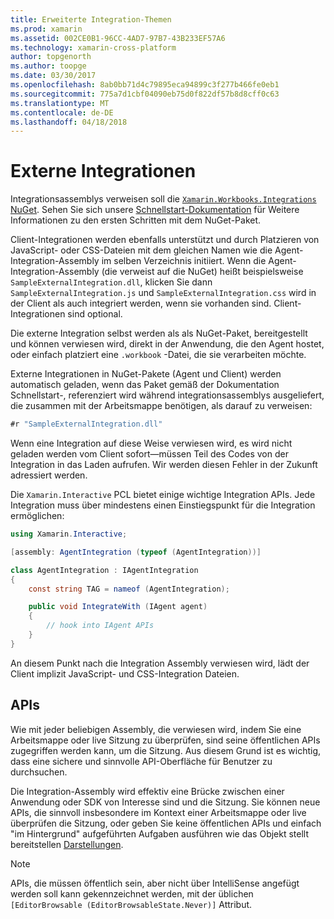 ```yaml
---
title: Erweiterte Integration-Themen
ms.prod: xamarin
ms.assetid: 002CE0B1-96CC-4AD7-97B7-43B233EF57A6
ms.technology: xamarin-cross-platform
author: topgenorth
ms.author: toopge
ms.date: 03/30/2017
ms.openlocfilehash: 8ab0bb71d4c79895eca94899c3f277b466fe0eb1
ms.sourcegitcommit: 775a7d1cbf04090eb75d0f822df57b8d8cff0c63
ms.translationtype: MT
ms.contentlocale: de-DE
ms.lasthandoff: 04/18/2018
---
```

# <a name="external-integrations"></a>Externe Integrationen

Integrationsassemblys verweisen soll die [ `Xamarin.Workbooks.Integrations` NuGet][nuget]. Sehen Sie sich unsere [Schnellstart-Dokumentation](~/tools/workbooks/sdk/index.md) für Weitere Informationen zu den ersten Schritten mit dem NuGet-Paket.

Client-Integrationen werden ebenfalls unterstützt und durch Platzieren von JavaScript- oder CSS-Dateien mit dem gleichen Namen wie die Agent-Integration-Assembly im selben Verzeichnis initiiert. Wenn die Agent-Integration-Assembly (die verweist auf die NuGet) heißt beispielsweise `SampleExternalIntegration.dll`, klicken Sie dann `SampleExternalIntegration.js` und `SampleExternalIntegration.css` wird in der Client als auch integriert werden, wenn sie vorhanden sind. Client-Integrationen sind optional.

Die externe Integration selbst werden als als NuGet-Paket, bereitgestellt und können verwiesen wird, direkt in der Anwendung, die den Agent hostet, oder einfach platziert eine `.workbook` -Datei, die sie verarbeiten möchte.

Externe Integrationen in NuGet-Pakete (Agent und Client) werden automatisch geladen, wenn das Paket gemäß der Dokumentation Schnellstart-, referenziert wird während integrationsassemblys ausgeliefert, die zusammen mit der Arbeitsmappe benötigen, als darauf zu verweisen:

```csharp
#r "SampleExternalIntegration.dll"
```

Wenn eine Integration auf diese Weise verwiesen wird, es wird nicht geladen werden vom Client sofort&mdash;müssen Teil des Codes von der Integration in das Laden aufrufen. Wir werden diesen Fehler in der Zukunft adressiert werden.

Die `Xamarin.Interactive` PCL bietet einige wichtige Integration APIs. Jede Integration muss über mindestens einen Einstiegspunkt für die Integration ermöglichen:

```csharp
using Xamarin.Interactive;

[assembly: AgentIntegration (typeof (AgentIntegration))]

class AgentIntegration : IAgentIntegration
{
    const string TAG = nameof (AgentIntegration);

    public void IntegrateWith (IAgent agent)
    {
        // hook into IAgent APIs
    }
}
```

An diesem Punkt nach die Integration Assembly verwiesen wird, lädt der Client implizit JavaScript- und CSS-Integration Dateien.

## <a name="apis"></a>APIs

Wie mit jeder beliebigen Assembly, die verwiesen wird, indem Sie eine Arbeitsmappe oder live Sitzung zu überprüfen, sind seine öffentlichen APIs zugegriffen werden kann, um die Sitzung. Aus diesem Grund ist es wichtig, dass eine sichere und sinnvolle API-Oberfläche für Benutzer zu durchsuchen.

Die Integration-Assembly wird effektiv eine Brücke zwischen einer Anwendung oder SDK von Interesse sind und die Sitzung. Sie können neue APIs, die sinnvoll insbesondere im Kontext einer Arbeitsmappe oder live überprüfen die Sitzung, oder geben Sie keine öffentlichen APIs und einfach "im Hintergrund" aufgeführten Aufgaben ausführen wie das Objekt stellt bereitstellen [Darstellungen](~/tools/workbooks/sdk/representations.md).

> [!NOTE]
> APIs, die müssen öffentlich sein, aber nicht über IntelliSense angefügt werden soll kann gekennzeichnet werden, mit der üblichen `[EditorBrowsable (EditorBrowsableState.Never)]` Attribut.

[nuget]: https://nuget.org/packages/Xamarin.Workbooks.Integration
